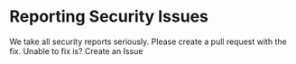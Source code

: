 # Reporting Security Issues
We take all security reports seriously. Please create a pull request with the fix. Unable to fix is? Create an Issue
